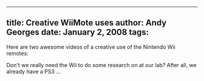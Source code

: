 -----
title:  Creative WiiMote uses
author: Andy Georges
date: January 2, 2008
tags: 
-----







Here are two awesome videos of a creative use of the Nintendo Wii
remotes:


Don't we really need the Wii to do some research on at our lab? After
all, we already have a PS3 ...




